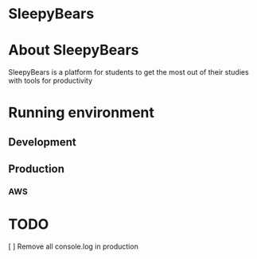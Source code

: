 # SleepyBears

# About SleepyBears
SleepyBears is a platform for students to get the most out of their studies with tools for productivity 

# Running environment
## Development


## Production
### AWS

# TODO
[ ] Remove all console.log in production